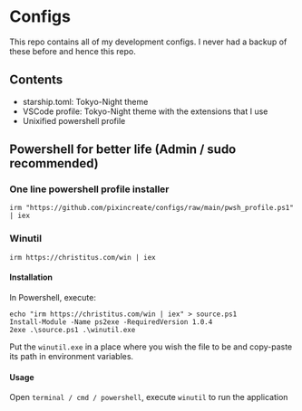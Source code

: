 # Configs

This repo contains all of my development configs. I never had a backup of these before and hence this repo.

## Contents

- starship.toml: Tokyo-Night theme
- VSCode profile: Tokyo-Night theme with the extensions that I use
- Unixified powershell profile

## Powershell for better life (Admin / sudo recommended)

### One line powershell profile installer

```pwsh
irm "https://github.com/pixincreate/configs/raw/main/pwsh_profile.ps1" | iex
```

### Winutil

```pwsh
irm https://christitus.com/win | iex
```

#### Installation

In Powershell, execute:

```pwsh
echo "irm https://christitus.com/win | iex" > source.ps1
Install-Module -Name ps2exe -RequiredVersion 1.0.4 
2exe .\source.ps1 .\winutil.exe
```

Put the `winutil.exe` in a place where you wish the file to be and copy-paste its path in environment variables.

#### Usage

Open `terminal / cmd / powershell`, execute `winutil` to run the application
